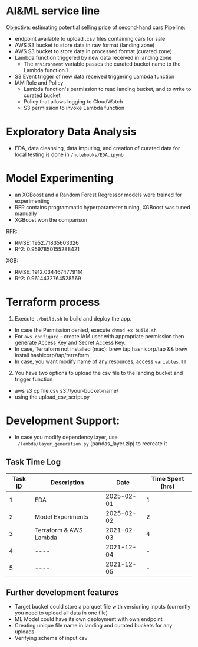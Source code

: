 # AI&ML service line
Objective: estimating potential selling price of second-hand cars
Pipeline:
- endpoint available to upload .csv files containing cars for sale
- AWS S3 bucket to store data in raw format (landing zone)
- AWS S3 bucket to store data in processed format (curated zone)
- Lambda function triggered by new data received in landing zone
  - The `environment` variable passes the curated bucket name to the Lambda function.1
- S3 Event trigger of new data received triggering Lambda function
- IAM Role and Policy
  - Lambda function's permission to read landing bucket, and to write to curated bucket
  - Policy that allows logging to CloudWatch
  - S3 permission to invoke Lambda function

# Exploratory Data Analysis
- EDA, data cleansing, data imputing, and creation of curated data for local testing is done in `/notebooks/EDA.ipynb`

# Model Experimenting
- an XGBoost and a Random Forest Regressor models were trained for experimenting
- RFR contains programmatic hyperparameter tuning, XGBoost was tuned manually
- XGBoost won the comparison

RFR:
- RMSE: 1952.71835603326
- R^2: 0.9597850155288421

XGB:
- RMSE: 1912.0344674779114
- R^2: 0.9614432764528569

# Terraform process
1. Execute `./build.sh` to build and deploy the app.
  - In case the Permission denied, execute `chmod +x build.sh`
  - For `aws configure` - create IAM user with appropriate permission then generate Access Key and Secret Access Key.
  - In case, Terraform not installed (mac): brew tap hashicorp/tap && brew install hashicorp/tap/terraform
  - In case, you want modify name of any resources, access `variables.tf`
2. You have two options to upload the csv file to the landing bucket and trigger function
  - aws s3 cp file.csv s3://your-bucket-name/
  - using the upload_csv_script.py

# Development Support:
- In case you modify dependency layer, use `./lambda/layer_generation.py` (pandas_layer.zip) to recreate it


## Task Time Log

| Task ID | Description            | Date       | Time Spent (hrs) |
|---------|------------------------|------------|------------------|
| 1       | EDA                    | 2025-02-01 | 1                |
| 2       | Model Experiments      | 2025-02-02 | 2                |
| 3       | Terraform & AWS Lambda | 2021-02-03 | 4                |
| 4       | ----                   | 2021-12-04 | -                |
| 5       | ----                   | 2021-12-05 | -                |

## Further development features

- Target bucket could store a parquet file with versioning inputs (currently you need to upload all data in one file)
- ML Model could have its own deployment with own endpoint
- Creating unique file name in landing and curated buckets for any uploads
- Verifying schema of input csv
